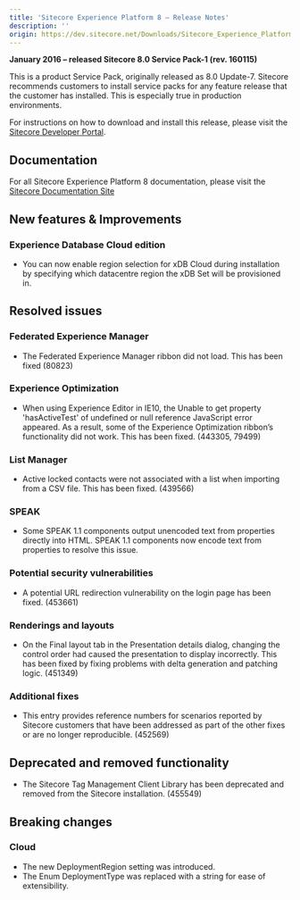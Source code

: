 ```yaml
---
title: 'Sitecore Experience Platform 8 – Release Notes'
description: ''
origin: https://dev.sitecore.net/Downloads/Sitecore_Experience_Platform/8_0/Sitecore_Experience_Platform_80_Update7/Release_Notes
---
```


**January 2016 – released Sitecore 8.0 Service Pack-1 (rev. 160115)**

This is a product Service Pack, originally released as 8.0 Update-7. Sitecore recommends customers to install service packs for any feature release that the customer has installed. This is especially true in production environments.

For instructions on how to download and install this release, please visit the [Sitecore Developer Portal](/downloads/Sitecore_Experience_Platform/8_0/Sitecore_Experience_Platform_80_Update7).

## Documentation

For all Sitecore Experience Platform 8 documentation, please visit the [Sitecore Documentation Site](http://doc.sitecore.net/)

## New features & Improvements

### Experience Database Cloud edition

- You can now enable region selection for xDB Cloud during installation by specifying which datacentre region the xDB Set will be provisioned in.

## Resolved issues

### Federated Experience Manager

- The Federated Experience Manager ribbon did not load. This has been fixed (80823)

### Experience Optimization

- When using Experience Editor in IE10, the Unable to get property 'hasActiveTest' of undefined or null reference JavaScript error appeared. As a result, some of the Experience Optimization ribbon’s functionality did not work. This has been fixed. (443305, 79499)

### List Manager

- Active locked contacts were not associated with a list when importing from a CSV file. This has been fixed. (439566)

### SPEAK

- Some SPEAK 1.1 components output unencoded text from properties directly into HTML. SPEAK 1.1 components now encode text from properties to resolve this issue.

### Potential security vulnerabilities

- A potential URL redirection vulnerability on the login page has been fixed. (453661)

### Renderings and layouts

- On the Final layout tab in the Presentation details dialog, changing the control order had caused the presentation to display incorrectly. This has been fixed by fixing problems with delta generation and patching logic. (451349)

### Additional fixes

- This entry provides reference numbers for scenarios reported by Sitecore customers that have been addressed as part of the other fixes or are no longer reproducible. (452569)

## Deprecated and removed functionality

- The Sitecore Tag Management Client Library has been deprecated and removed from the Sitecore installation. (455549)

## Breaking changes

### Cloud

- The new DeploymentRegion setting was introduced.
- The Enum DeploymentType was replaced with a string for ease of extensibility.
